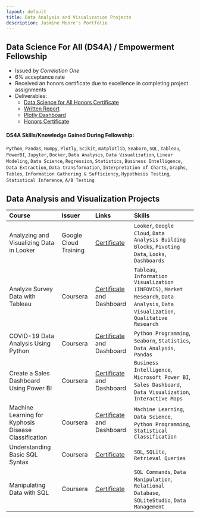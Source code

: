 ```yaml
---
layout: default
title: Data Analysis and Visualization Projects
description: Jasmine Moore's Portfolio
---
```


## Data Science For All (DS4A) / Empowerment Fellowship
- Issued by _Correlation One_
- 6% acceptance rate
- Received an honors certificate due to excellence in completing project assignments
- Deliverables:
  - [Data Science for All Honors Certificate](https://www.credential.net/1413bc3f-9fd6-42a6-b06a-0c6f0c48ad10#gs.8x47o7)
  - [Written Report](https://acrobat.adobe.com/link/review?uri=urn:aaid:scds:US:bbc3e7a2-3153-31e0-aa51-414ec5bf3fc1)
  - [Plotly Dashboard](https://chart-studio.plotly.com/~jasmineshanay/39/dashboard/)
  - [Honors Certificate](https://www.credential.net/1413bc3f-9fd6-42a6-b06a-0c6f0c48ad10#gs.8x47o7)

#### DS4A Skills/Knowledge Gained During Fellowship:
`Python`, `Pandas`, `Numpy`, `Plotly`, `Scikit`, `matplotlib`, `Seaborn`, `SQL`, `Tableau`, `PowerBI`, `Jupyter`, `Docker`, `Data Analysis`, `Data Visualization`, `Linear Modeling`, `Data Science`, `Regression`, `Statistics`, `Business Intelligence`, `Data Extraction`, `Data transformation`, `Interpretation of Charts`, `Graphs`, `Tables`, `Information Gathering & Sufficiency`, `Hypothesis Testing`, `Statistical Inference`, `A/B Testing`

## Data Analysis and Visualization Projects

|Course|Issuer|Links|Skills|
|:----|:----|:----|:----|
|Analyzing and Visualizing Data in Looker|Google Cloud Training|[Certificate](https://coursera.org/share/d45931ce03106b870d9694326d193277)| `Looker`, `Google Cloud`, `Data Analysis Building Blocks`, `Pivoting Data`, `Looks`, `Dashboards`|
|Analyze Survey Data with Tableau|Coursera|[Certificate](https://coursera.org/share/fa70ae8a9cc33cd22f69d5854881a7fe) and Dashboard| `Tableau`, `Information Visualization (INFOVIS)`, `Market Research`, `Data Analysis`, `Data Visualization`, `Qualitative Research`|
|COVID-19 Data Analysis Using Python|Coursera|[Certificate](https://coursera.org/share/4a2128b2560eba63648f41aa068fabf1) and Dashboard|`Python Programming`, `Seaborn`, `Statistics`, `Data Analysis`, `Pandas`|
|Create a Sales Dashboard Using Power BI|Coursera|[Certificate](https://coursera.org/share/9db7b2270c90ff51eadb134d89d38315) and Dashboard| `Business Intelligence`, `Microsoft Power BI`, `Sales Dashboard`, `Data Visualization`, `Interactive Maps`|
|Machine Learning for Kyphosis Disease Classification|Coursera|[Certificate](https://coursera.org/share/d17c1545e6fc6b13d0d105600479df85) and Dashboard| `Machine Learning`, `Data Science`, `Python Programming`, `Statistical Classification`|
|Understanding Basic SQL Syntax|Coursera|[Certificate](https://coursera.org/share/524cfc5ad56db01238048debf6cb4be7)| `SQL`, `SQLite`, `Retrieval Queries`|
| Manipulating Data with SQL|Coursera|[Certificate](https://coursera.org/share/404c18a5bc0bdb10a51f3f7755d1e831)| `SQL Commands`, `Data Manipulation`, `Relational Database`, `SQLiteStudio`, `Data Management`|
